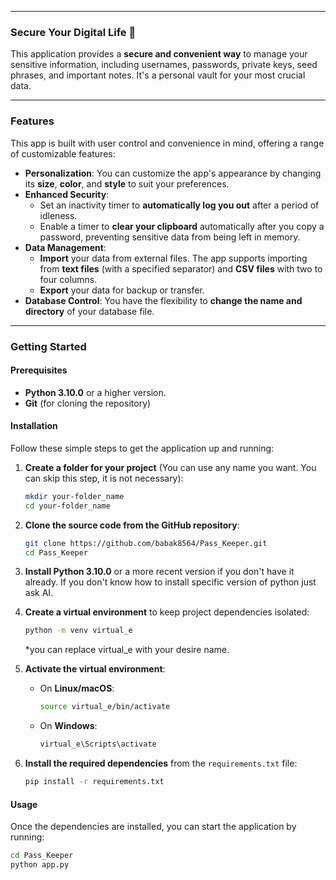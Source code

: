 
-----

### Secure Your Digital Life 🔐

This application provides a **secure and convenient way** to manage your sensitive information, including usernames, passwords, private keys, seed phrases, and important notes. It's a personal vault for your most crucial data.

-----

### Features

This app is built with user control and convenience in mind, offering a range of customizable features:

  * **Personalization**: You can customize the app's appearance by changing its **size**, **color**, and **style** to suit your preferences.
  * **Enhanced Security**:
      * Set an inactivity timer to **automatically log you out** after a period of idleness.
      * Enable a timer to **clear your clipboard** automatically after you copy a password, preventing sensitive data from being left in memory.
  * **Data Management**:
      * **Import** your data from external files. The app supports importing from **text files** (with a specified separator) and **CSV files** with two to four columns.
      * **Export** your data for backup or transfer.
  * **Database Control**: You have the flexibility to **change the name and directory** of your database file.

-----

### Getting Started

#### Prerequisites

  * **Python 3.10.0** or a higher version.
  * **Git** (for cloning the repository)

#### Installation

Follow these simple steps to get the application up and running:

1. **Create a folder for your project** (You can use any name you want. You can skip this step, it is not necessary):
   ```bash
   mkdir your-folder_name
   cd your-folder_name

2. **Clone the source code from the GitHub repository**:
    ```bash
    git clone https://github.com/babak8564/Pass_Keeper.git
    cd Pass_Keeper
    ```

3.  **Install Python 3.10.0** or a more recent version if you don't have it already.
    If you don't know how to install specific version of python just ask AI.

4.  **Create a virtual environment** to keep project dependencies isolated:
    ```bash
    python -m venv virtual_e
    ```
    *you can replace virtual_e with your desire name.

5.  **Activate the virtual environment**:
      * On **Linux/macOS**:
        ```bash
        source virtual_e/bin/activate
        ```
      * On **Windows**:
        ```bash
        virtual_e\Scripts\activate
        ```
6.  **Install the required dependencies** from the `requirements.txt` file:
    ```bash
    pip install -r requirements.txt
    ```

#### Usage

Once the dependencies are installed, you can start the application by running:
  ```bash
  cd Pass_Keeper
  python app.py
  ```

